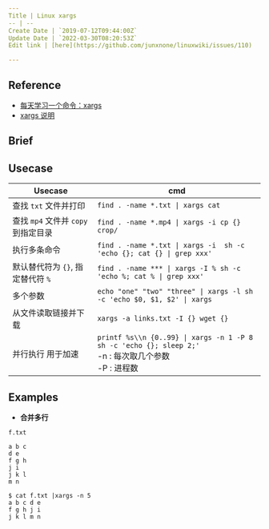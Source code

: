 ```yaml
---
Title | Linux xargs 
-- | --
Create Date | `2019-07-12T09:44:00Z`
Update Date | `2022-03-30T08:20:53Z`
Edit link | [here](https://github.com/junxnone/linuxwiki/issues/110)

---
```

## Reference
- [每天学习一个命令：xargs ](https://einverne.github.io/post/2019/06/xargs)
- [xargs 说明](https://wangchujiang.com/linux-command/c/xargs.html)

## Brief

## Usecase

Usecase | cmd
-- | --
查找 `txt` 文件并打印 | `find . -name *.txt \| xargs cat `
查找 `mp4` 文件并 `copy` 到指定目录 | `find . -name *.mp4 \| xargs -i cp {} crop/`
执行多条命令 | `find . -name *.txt \| xargs -i  sh -c 'echo {}; cat {} \| grep xxx'`
默认替代符为 `{}`, 指定替代符 `%` | `find . -name *** \| xargs -I % sh -c 'echo %; cat % \| grep xxx'`
多个参数 | `echo "one" "two" "three" \| xargs -l sh -c 'echo $0, $1, $2' \| xargs`
从文件读取链接并下载 | `xargs -a links.txt -I {} wget {}`
并行执行 用于加速 | `printf %s\\n {0..99} \| xargs -n 1 -P 8  sh -c 'echo {}; sleep 2;'` <br> -n : 每次取几个参数<br> -P : 进程数

## Examples

-  **合并多行**

`f.txt`

```
a b c 
d e
f g h 
j i 
j k l
m n
```
```
$ cat f.txt |xargs -n 5
a b c d e
f g h j i
j k l m n
```


